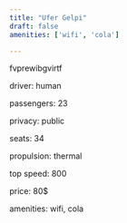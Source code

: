 ```yaml
---
title: "Ufer Gelpi"
draft: false
amenities: ['wifi', 'cola']

---
```

fvprewibgvirtf

driver: human

passengers: 23

privacy: public

seats: 34

propulsion: thermal

top speed: 800

price: 80$

amenities: wifi, cola

